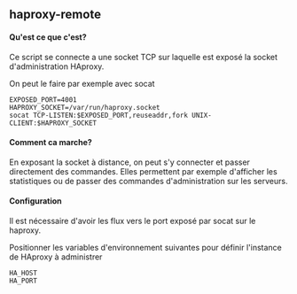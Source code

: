 haproxy-remote
--------------

#### Qu'est ce que c'est?

Ce script se connecte a une socket TCP sur laquelle est exposé la socket d'administration HAproxy.

On peut le faire par exemple avec socat

```
EXPOSED_PORT=4001
HAPROXY_SOCKET=/var/run/haproxy.socket
socat TCP-LISTEN:$EXPOSED_PORT,reuseaddr,fork UNIX-CLIENT:$HAPROXY_SOCKET
```

#### Comment ca marche?

En exposant la socket à distance, on peut s'y connecter et passer directement des commandes. Elles permettent par exemple d'afficher les statistiques ou de passer des commandes d'administration sur les serveurs.

#### Configuration

Il est nécessaire d'avoir les flux vers le port exposé par socat sur le haproxy.

Positionner les variables d'environnement suivantes pour définir l'instance de HAproxy à administrer 

```
HA_HOST
HA_PORT
```
